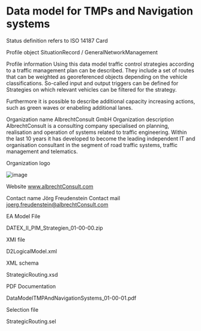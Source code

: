 # Data model for TMPs and Navigation systems

Status definition refers to ISO 14187
Card

Profile object
SituationRecord / GeneralNetworkManagement

Profile information
Using this data model traffic control strategies according to a traffic management plan can be described. They include a set of routes that can be
weighted as georeferenced objects depending on the vehicle classifications. So-called input and output
triggers can be defined for Strategies on which relevant vehicles can be filtered for the strategy.

Furthermore it is possible to describe additional capacity increasing actions, such as green waves or enabeling additional lanes.

Organization name
AlbrechtConsult GmbH
Organization description
AlbrechtConsult is a consulting company specialised on planning, realisation and operation of systems related to traffic engineering. Within the last 10 years it has developed to become the leading independent IT and organisation consultant in the segment of road traffic systems, traffic management and telematics.

Organization logo

![image](https://github.com/DATEX-II-EU/Profiles/assets/24648804/25264451-1188-4257-a305-06f257bb99eb)

Website
www.albrechtConsult.com

Contact name
Jörg Freudenstein
Contact mail
joerg.freudenstein@albrechtConsult.com

EA Model File

DATEX_II_PIM_Strategien_01-00-00.zip

XMI file

D2LogicalModel.xml

XML schema

StrategicRouting.xsd

PDF Documentation

DataModelTMPAndNavigationSystems_01-00-01.pdf

Selection file

StrategicRouting.sel
